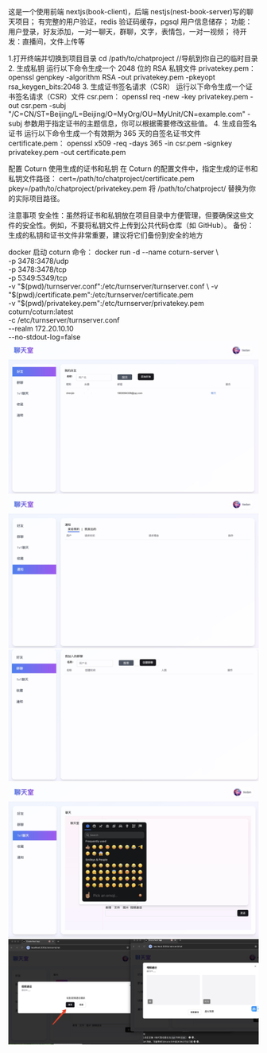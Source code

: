 这是一个使用前端 nextjs(book-client)，后端 nestjs(nest-book-server)写的聊天项目；
有完整的用户验证，redis 验证码缓存，pgsql 用户信息储存；
功能：用户登录，好友添加，一对一聊天，群聊，文字，表情包，一对一视频；
待开发：直播间，文件上传等

1.打开终端并切换到项目目录
cd /path/to/chatproject //导航到你自己的临时目录 2. 生成私钥
运行以下命令生成一个 2048 位的 RSA 私钥文件 privatekey.pem：
openssl genpkey -algorithm RSA -out privatekey.pem -pkeyopt rsa_keygen_bits:2048 3. 生成证书签名请求（CSR）
运行以下命令生成一个证书签名请求（CSR）文件 csr.pem：
openssl req -new -key privatekey.pem -out csr.pem -subj "/C=CN/ST=Beijing/L=Beijing/O=MyOrg/OU=MyUnit/CN=example.com"
-subj 参数用于指定证书的主题信息，你可以根据需要修改这些值。 4. 生成自签名证书
运行以下命令生成一个有效期为 365 天的自签名证书文件 certificate.pem：
openssl x509 -req -days 365 -in csr.pem -signkey privatekey.pem -out certificate.pem

配置 Coturn 使用生成的证书和私钥
在 Coturn 的配置文件中，指定生成的证书和私钥文件路径：
cert=/path/to/chatproject/certificate.pem
pkey=/path/to/chatproject/privatekey.pem
将 /path/to/chatproject/ 替换为你的实际项目路径。

注意事项
安全性：虽然将证书和私钥放在项目目录中方便管理，但要确保这些文件的安全性。例如，不要将私钥文件上传到公共代码仓库（如 GitHub）。
备份：生成的私钥和证书文件非常重要，建议将它们备份到安全的地方

docker 启动 coturn 命令：
docker run -d --name coturn-server \  
 -p 3478:3478/udp \
 -p 3478:3478/tcp \
 -p 5349:5349/tcp \
 -v "$(pwd)/turnserver.conf":/etc/turnserver/turnserver.conf \
  -v "$(pwd)/certificate.pem":/etc/turnserver/certificate.pem \
 -v "$(pwd)/privatekey.pem":/etc/turnserver/privatekey.pem \
 coturn/coturn:latest \
 -c /etc/turnserver/turnserver.conf \
 --realm 172.20.10.10 \
 --no-stdout-log=false
![好友列表](./images/haoyou.jpg)
![通知](./images/tongzhi.jpg)
![群聊](./images/qunliao.jpg)
![1v1](./images/1v1.jpg)
![视频☎️通话](./images/shipintonghua.jpg)
